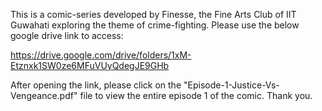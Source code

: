 This is a comic-series developed by Finesse, the Fine Arts Club of IIT Guwahati exploring the theme of crime-fighting.
Please use the below google drive link to access:

https://drive.google.com/drive/folders/1xM-Etznxk1SW0ze6MFuVUyQdegJE9GHb

After opening the link, please click on the "Episode-1-Justice-Vs-Vengeance.pdf" file to view the entire episode 1 of the comic.
Thank you.

